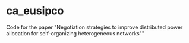 # ca_eusipco
Code for the paper "Negotiation strategies to improve distributed power allocation for self-organizing heterogeneous networks""
